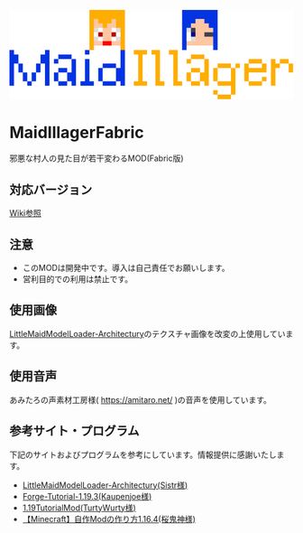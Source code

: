 ![MaidIllagerLogo](MaidIllagerFabricLogo.png)

# MaidIllagerFabric
邪悪な村人の見た目が若干変わるMOD(Fabric版)

## 対応バージョン
[Wiki参照](https://github.com/yokohama-Miyazawa/maidIllagerFabric/wiki)

## 注意
- このMODは開発中です。導入は自己責任でお願いします。
- 営利目的での利用は禁止です。

## 使用画像
[LittleMaidModelLoader-Architectury](https://github.com/SistrScarlet/LittleMaidModelLoader-Architectury)のテクスチャ画像を改変の上使用しています。

## 使用音声
あみたろの声素材工房様( https://amitaro.net/ )の音声を使用しています。

## 参考サイト・プログラム
下記のサイトおよびプログラムを参考にしています。情報提供に感謝いたします。
- [LittleMaidModelLoader-Architectury(Sistr様)](https://github.com/SistrScarlet/LittleMaidModelLoader-Architectury)
- [Forge-Tutorial-1.19.3(Kaupenjoe様)](https://github.com/Tutorials-By-Kaupenjoe/Forge-Tutorial-1.19.3)
- [1.19TutorialMod(TurtyWurty様)](https://github.com/DaRealTurtyWurty/1.19TutorialMod)
- [【Minecraft】自作Modの作り方1.16.4(桜鬼神様)](https://www.youtube.com/playlist?list=PLWwlnq188K5yp17y1zo1EB7qRZGtTXMNP)
